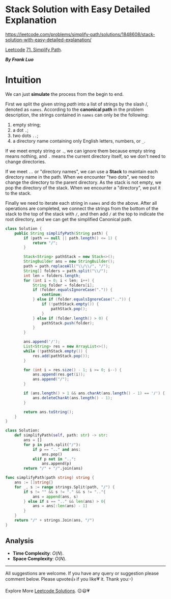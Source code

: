 # Stack Solution with Easy Detailed Explanation

https://leetcode.com/problems/simplify-path/solutions/1848608/stack-solution-with-easy-detailed-explanation/

[Leetcode](https://leetcode.com/) [71. Simplify Path](https://leetcode.com/problems/simplify-path/).

***By Frank Luo***

# Intuition  

We can just **simulate** the process from the begin to end.

First we split the given string $\textit{path}$ into a list of strings by the slash $/$, denoted as `names`. According to the **canonical path** in the problem description, the strings contained in `names` can only be the following:

1. empty string;
2. a dot `.`;
3. two dots `..`;
4. a directory name containing only English letters, numbers, or `_`.

If we meet empty string or `.`, we can ignore them because empty string means nothing, and `.` means the current directory itself, so we don't need to change directories.

If we meet `..` or "directory names", we can use a **Stack** to maintain each directory name in the path. When we encounter "two dots", we need to change the directory to the parent directory. As the stack is not empty, we pop the directory of the stack. When we encounter a "directory", we put it to the stack.

Finally we need to iterate each string in `names` and do the above. After all operations are completed, we connect the strings from the bottom of the stack to the top of the stack with `/`, and then add `/` at the top to indicate the root directory, and we can get the simplified Canonical path.


```java []
class Solution {
    public String simplifyPath(String path) {
        if (path == null || path.length() <= 1) {
            return "/";
        }

        Stack<String> pathStack = new Stack<>();
        StringBuilder ans = new StringBuilder();
        path = path.replaceAll("\\/\\/", "/");
        String[] folders = path.split("\\/");
        int len = folders.length;
        for (int i = 0; i < len; i++) {
            String folder = folders[i];
            if (folder.equalsIgnoreCase(".")) {
                continue;
            } else if (folder.equalsIgnoreCase("..")) {
                if (!pathStack.empty()) {
                    pathStack.pop();
                }
            } else if (folder.length() > 0) {
                pathStack.push(folder);
            }
        }

        ans.append('/');
        List<String> res = new ArrayList<>();
        while (!pathStack.empty()) {
            res.add(pathStack.pop());
        }

        for (int i = res.size() - 1; i >= 0; i--) {
            ans.append(res.get(i));
            ans.append("/");
        }

        if (ans.length() > 1 && ans.charAt(ans.length() - 1) == '/') {
            ans.deleteCharAt(ans.length() - 1);
        }

        return ans.toString();
    }
}
```


```python []
class Solution:
    def simplifyPath(self, path: str) -> str:
        ans = []
        for p in path.split("/"):
            if p == ".." and ans:
                ans.pop()
            elif p not in "..":
                ans.append(p)
        return "/" + "/".join(ans)
```


```go []
func simplifyPath(path string) string {
    ans := []string{}
    for _, s := range strings.Split(path, "/") {
        if s != "" && s != "." && s != ".."{
            ans = append(ans, s)
        } else if s == ".." && len(ans) > 0{
            ans = ans[:len(ans) - 1]
        }
    }
    return "/" + strings.Join(ans, "/")
}
```

## Analysis

- **Time Complexity**: $O(N)$.
- **Space Complexity**: $O(N)$.

------------

All suggestions are welcome. 
If you have any query or suggestion please comment below.
Please upvote👍 if you like💗 it. Thank you:-)

Explore More [Leetcode Solutions](https://leetcode.com/discuss/general-discussion/1868912/My-Leetcode-Solutions-All-In-One). 😉😃💗

